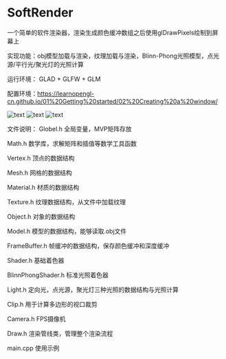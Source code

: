 # SoftRender

一个简单的软件渲染器，渲染生成颜色缓冲数组之后使用glDrawPixels绘制到屏幕上

实现功能：obj模型加载与渲染，纹理加载与渲染，Blinn-Phong光照模型，点光源/平行光/聚光灯的光照计算

运行环境： GLAD + GLFW + GLM

配置环境：https://learnopengl-cn.github.io/01%20Getting%20started/02%20Creating%20a%20window/

![text](https://github.com/SilverClawko/SoftRender/blob/master/ss1.png)
![text](https://github.com/SilverClawko/SoftRender/blob/master/ss2.png)
![text](https://github.com/SilverClawko/SoftRender/blob/master/ss3.png)

文件说明：
Globel.h 全局变量，MVP矩阵存放

Math.h 数学库，求解矩阵和插值等数学工具函数

Vertex.h 顶点的数据结构

Mesh.h 网格的数据结构

Material.h 材质的数据结构

Texture.h 纹理数据结构，从文件中加载纹理

Object.h 对象的数据结构

Model.h 模型的数据结构，能够读取.obj文件

FrameBuffer.h 帧缓冲的数据结构，保存颜色缓冲和深度缓冲

Shader.h 基础着色器

BlinnPhongShader.h 标准光照着色器

Light.h 定向光，点光源，聚光灯三种光照的数据结构与光照计算

Clip.h 用于计算多边形的视口裁剪

Camera.h FPS摄像机

Draw.h 渲染管线类，管理整个渲染流程

main.cpp 使用示例
